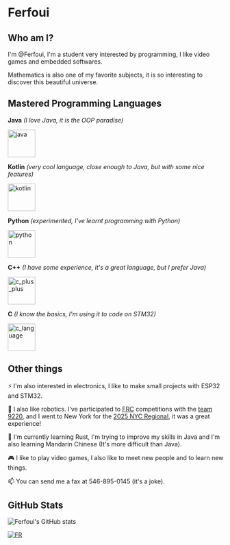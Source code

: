 # Ferfoui

## Who am I?

I'm @Ferfoui, I'm a student very interested by programming, I like video games and embedded softwares.

Mathematics is also one of my favorite subjects, it is so interesting to discover this beautiful universe.

## Mastered Programming Languages

**Java** *(I love Java, it is the OOP paradise)*

[<img src="https://cdn3.emoji.gg/emojis/java.png" width="64px" height="64px" alt="java">](https://www.java.com)

**Kotlin** *(very cool language, close enough to Java, but with some nice features)*

[<img src="https://upload.wikimedia.org/wikipedia/commons/3/37/Kotlin_Icon_2021.svg" width="64px" height="64px" alt="kotlin">](https://kotlinlang.org)

**Python** *(experimented, I've learnt programming with Python)*

[<img src="https://cdn3.emoji.gg/emojis/1887_python.png" width="64px" height="64px" alt="python">](https://www.python.org)

**C++** *(I have some experience, it's a great language, but I prefer Java)*

[<img src="https://upload.wikimedia.org/wikipedia/commons/1/18/ISO_C%2B%2B_Logo.svg" width="64px" height="64px" alt="c_plus_plus">](https://learn.microsoft.com/cpp)

**C** *(I know the basics, I'm using it to code on STM32)*

[<img src="https://upload.wikimedia.org/wikipedia/commons/1/19/C_Logo.png" height="64px" alt="c_language">](https://learn.microsoft.com/cpp/c-language)

## Other things

⚡ I'm also interested in electronics, I like to make small projects with ESP32 and STM32.

🤖 I also like robotics. I've participated to [FRC](https://www.firstinspires.org/robotics/frc) competitions with the [team 9220](https://frc-events.firstinspires.org/team/9220), and I went to New York for the [2025 NYC Regional](https://frc-events.firstinspires.org/2025/NYNY), it was a great experience!

🌱 I'm currently learning Rust, I'm trying to improve my skills in Java and I'm also learning Mandarin Chinese (It's more difficult than Java).

🎮 I like to play video games, I also like to meet new people and to learn new things.

📫 You can send me a fax at 546-895-0145 (it's a joke).

## GitHub Stats

![Ferfoui's GitHub stats](https://github-readme-stats.vercel.app/api?username=Ferfoui&show_icons=true&theme=radical)

[![FR](https://img.shields.io/badge/FR-blue)](https://github.com/Ferfoui/Ferfoui/blob/main/README_FR.md)  

<!--- This README file has been generated on 2025-04-20 19:55:11, ('Paris, Madrid', 'Paris, Madrid (heure d’été)'). -->